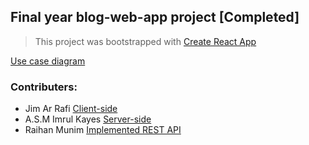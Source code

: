 ## Final year blog-web-app project [Completed]

> This project was bootstrapped with [Create React App](https://github.com/facebook/create-react-app)

[Use case diagram](https://github.com/SleeplessKnight/blog-web-app/blob/master/Diagram/UseCaseDiagram%20_%20Group3%20_%20Blogging%20Site.jpeg)

### Contributers:
- Jim Ar Rafi [Client-side](https://github.com/SleeplessKnight/blog-web-app/tree/master/client)
- A.S.M Imrul Kayes [Server-side](https://github.com/SleeplessKnight/blog-web-app/tree/master/server)
- Raihan Munim [Implemented REST API](https://github.com/SleeplessKnight/blog-web-app/blob/master/api/important.md)

